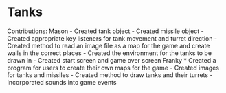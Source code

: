 # Tanks

Contributions:
  Mason
    - Created tank object
    - Created missile object
    - Created appropriate key listeners for tank movement and turret direction
    - Created method to read an image file as a map for the game and create walls in the correct places
    - Created the environment for the tanks to be drawn in
    - Created start screen and game over screen
  Franky
    * Created a program for users to create their own maps for the game
    - Created images for tanks and missiles
    - Created method to draw tanks and their turrets
    - Incorporated sounds into game events
